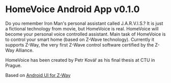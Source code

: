 HomeVoice Android App v0.1.0
============================

Do you remember Iron Man's personal assistant called J.A.R.V.I.S.? It is just a fictional technology from movie, but HomeVoice is real. HomeVoice will become your personal voice controlled assistant. Main task of HomeVoice is to control your smart home (based on Z-Wave technology). Currently it supports Z-Way, the very first Z-Wave control software certified by the Z-Way Alliance.

HomeVoice has been created by Petr Kovář as his final thesis at CTU in Prague.

Based on [Android UI for Z-Way](https://github.com/Z-Wave-Me/Z-Way-Android/tree/develop)
